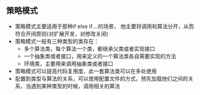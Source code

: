 ## 策略模式
- 策略模式主要适用于那种if else if....的场景， 他主要将调用和算法分开，从而符合开闭原则(对扩展开发，对修改关闭)
- 策略模式一般有三种类型的类存在：
    - 多个算法类，每个算法一个类，都继承父类或者实现接口
    - 一个抽象类或者接口，用来定义的一个算法类各自需要实现的方法
    - 环境类，主要用来调用抽象类或者接口
- 策略模式可以提高代码复用度，此一套算法类可以在多处使用
- 配置到类型与算法的关系，可以使用配置文件的方式，预先加载他们之间的关系，当遇到某种类型的时候，调用相关的算法
